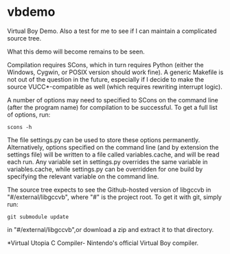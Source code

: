 vbdemo
======

Virtual Boy Demo. Also a test for me to see if I can maintain a complicated source tree.

What this demo will become remains to be seen.

Compilation requires SCons, which in turn requires Python (either the Windows, Cygwin, or POSIX version should work fine). 
A generic Makefile is not out of the question in the future, especially if I decide to make the source VUCC*-compatible as 
well (which requires rewriting interrupt logic).

A number of options may need to specified to SCons on the command line (after the program name) for compilation to be successful. To get a full list of options, run:

    scons -h
The file settings.py can be used to store these options permanently. Alternatively, options specified on the command line 
(and by extension the settings file) will be written to a file called variables.cache, and will be read each run. Any 
variable set in settings.py overrides the same variable in variables.cache, while settings.py can be overridden for one 
build by specifying the relevant variable on the command line. 

The source tree expects to see the Github-hosted version of libgccvb in "#/external/libgccvb", where "#" is the project 
root. To get it with git, simply run:

    git submodule update
in "#/external/libgccvb",or download a zip and extract it to that directory.

*Virtual Utopia C Compiler- Nintendo's official Virtual Boy compiler.
